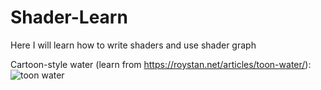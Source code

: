 # Shader-Learn
Here I will learn how to write shaders and use shader graph

Cartoon-style water (learn from https://roystan.net/articles/toon-water/):
  ![toon water](https://github.com/Dimason2020/Shader-Learn/assets/83028971/bdf6aaf2-7b83-4066-9564-fe0e240829ca)
